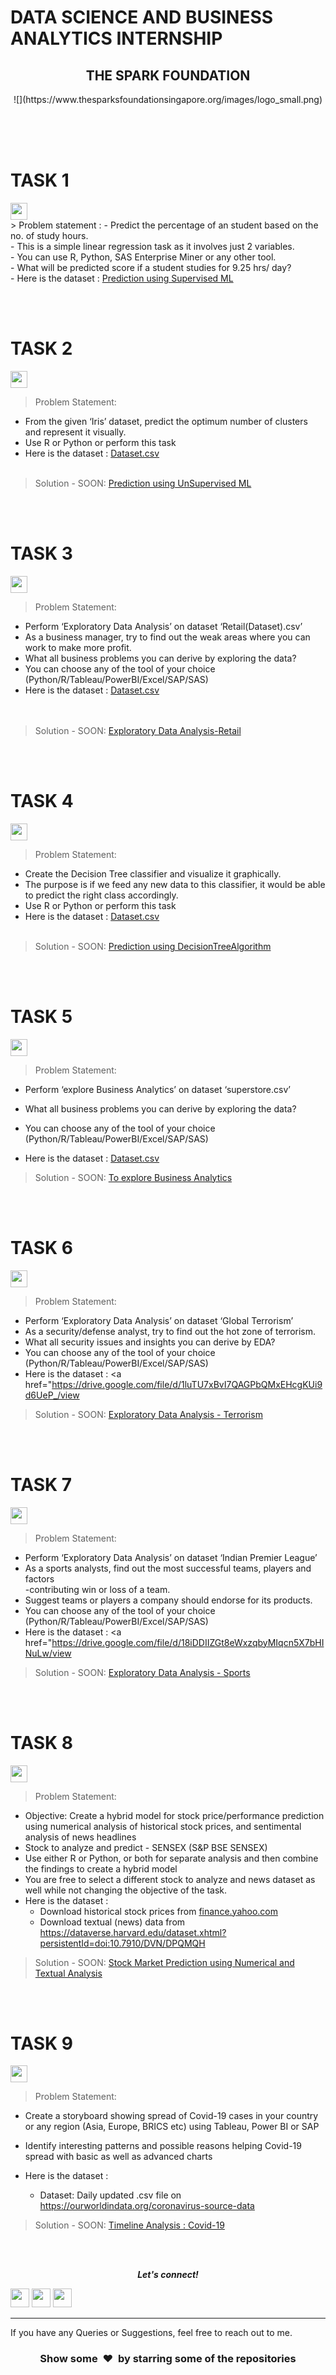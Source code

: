 <h1 style="text-align:center, color ="blue">DATA SCIENCE AND BUSINESS ANALYTICS INTERNSHIP</h1>
<h2 style="text-align:center">THE SPARK FOUNDATION</h2>
<p align="center">
![](https://www.thesparksfoundationsingapore.org/images/logo_small.png)
</p>

<br><br><br>
<h1 style="text-align:center, color ="blue">TASK 1</h1>
                                           
<img height="27" src="https://img.shields.io/badge/Prediction using Supervised ML -Level  Beginner-green.svg?&style=for-the-badge&logo=TheSparksFoundation&logoColor=red" />
<br>
> Problem statement :
- Predict the percentage of an student based on the no. of study hours. <br>
- This is a simple linear regression task as it involves just 2 variables.<br>
- You can use R, Python, SAS Enterprise Miner or any other tool.<br>
- What will be predicted score if a student studies for 9.25 hrs/ day? <br>
- Here is the dataset :
<a href="https://raw.githubusercontent.com/AdiPersonalWorks/Random/master/student_scores%20-%20student_scores.csv>Dataset.csv</a><br><br>
> Solution:
<a href="https://github.com/alexlikova/The-Spark-Foundation/blob/main/Task%201%20-%20Simple%20Linear%20Regression%20-%20student_score%20vs%20hours%20of%20studying.ipynb"> Prediction using Supervised ML</a>


<br><br>
<h1 style="text-align:center, color ="blue">TASK 2</h1>

<img height="27" src="https://img.shields.io/badge/Prediction using Unsupervised ML -Level  Beginner-green.svg?&style=for-the-badge&logo=TheSparksFoundation&logoColor=blue"/>
<br>

> Problem Statement:
- From the given ‘Iris’ dataset, predict the optimum number of clusters and
represent it visually.<br>
- Use R or Python or perform this task<br>
- Here is the dataset :
<a href="https://drive.google.com/file/d/11Iq7YvbWZbt8VXjfm06brx66b10YiwK-/view">Dataset.csv</a><br><br>
> Solution - SOON:
<a href="https://github.com/alexlikova/The-Spark-Foundation/blob/main/Task%201%20-%20Simple%20Linear%20Regression%20-%20student_score%20vs%20hours%20of%20studying.ipynb"> Prediction using UnSupervised ML</a>

<br><br>
<h1 style="text-align:center, color ="blue">TASK 3</h1>


<img height="27" src="https://img.shields.io/badge/Exploratory Data Analysis (Retail) -Level  Beginner-green.svg?&style=for-the-badge&logo=TheSparksFoundation&logoColor=blue"/>
<br>

> Problem Statement:
- Perform ‘Exploratory Data Analysis’ on dataset ‘Retail(Dataset).csv’ <br>
- As a business manager, try to find out the weak areas where you can work to
make more profit.<br>
- What all business problems you can derive by exploring the data?<br>
- You can choose any of the tool of your choice<br>
(Python/R/Tableau/PowerBI/Excel/SAP/SAS)<br>
- Here is the dataset :
<a href="https://drive.google.com/file/d/1lV7is1B566UQPYzzY8R2ZmOritTW299S/view">Dataset.csv</a><br><br><br>
> Solution - SOON:
<a href="https://github.com/alexlikova/The-Spark-Foundation/blob/main/Task%201%20-%20Simple%20Linear%20Regression%20-%20student_score%20vs%20hours%20of%20studying.ipynb"> Exploratory Data Analysis-Retail</a>

<br><br>

<h1 style="text-align:center, color ="blue">TASK 4</h1>

<img height="27" src="https://img.shields.io/badge/Prediction using Decision Tree Algorithm -Level  Intermediate-orange.svg?&style=for-the-badge&logo=TheSparksFoundation&logoColor=blue"/>
<br>

> Problem Statement:
- Create the Decision Tree classifier and visualize it graphically.<br>
- The purpose is if we feed any new data to this classifier, it would be able to
predict the right class accordingly. <br>
- Use R or Python or perform this task<br>
- Here is the dataset :
<a href="https://drive.google.com/file/d/11Iq7YvbWZbt8VXjfm06brx66b10YiwK-/view">Dataset.csv</a><br><br>
> Solution - SOON:
<a href="https://github.com/alexlikova/The-Spark-Foundation/blob/main/Task%201%20-%20Simple%20Linear%20Regression%20-%20student_score%20vs%20hours%20of%20studying.ipynb">Prediction using DecisionTreeAlgorithm </a>

<br><br>

<h1 style="text-align:center, color ="blue">TASK 5</h1>

<img height="27" src="https://img.shields.io/badge/To explore Business Analytics -Level  Intermediate-orange.svg?&style=for-the-badge&logo=TheSparksFoundation&logoColor=blue"/>
<br>

> Problem Statement:
- Perform ‘explore Business Analytics’ on dataset ‘superstore.csv’ <br>

- What all business problems you can derive by exploring the data?<br>
- You can choose any of the tool of your choice<br>
(Python/R/Tableau/PowerBI/Excel/SAP/SAS)<br>
- Here is the dataset :
<a href="https://drive.google.com/file/d/1lV7is1B566UQPYzzY8R2ZmOritTW299S/view">Dataset.csv</a><br>
> Solution - SOON:
<a href="https://github.com/alexlikova/The-Spark-Foundation/blob/main/Task%201%20-%20Simple%20Linear%20Regression%20-%20student_score%20vs%20hours%20of%20studying.ipynb">To explore Business Analytics </a>

<br><br>

<h1 style="text-align:center, color ="blue">TASK 6</h1>

<img height="27" src="https://img.shields.io/badge/Exploratory Data Analysis (Terrorism) -Level  Intermediate-orange.svg?&style=for-the-badge&logo=TheSparksFoundation&logoColor=blue"/>
<br>

> Problem Statement:
- Perform ‘Exploratory Data Analysis’ on dataset ‘Global Terrorism’ <br>
- As a security/defense analyst, try to find out the hot zone of terrorism.<br>
- What all security issues and insights you can derive by EDA?<br>
- You can choose any of the tool of your choice
(Python/R/Tableau/PowerBI/Excel/SAP/SAS)<br>
- Here is the dataset :
<a href="https://drive.google.com/file/d/1luTU7xBvI7QAGPbQMxEHcgKUi9d6UeP_/view</a><br>
> Solution - SOON:
<a href="https://github.com/alexlikova/The-Spark-Foundation/blob/main/Task%201%20-%20Simple%20Linear%20Regression%20-%20student_score%20vs%20hours%20of%20studying.ipynb">Exploratory Data Analysis - Terrorism</a>

<br><br>

<h1 style="text-align:center, color ="blue">TASK 7</h1>

<img height="27" src="https://img.shields.io/badge/Exploratory Data Analysis (Sports) -Level  Advanced-red.svg?&style=for-the-badge&logo=TheSparksFoundation&logoColor=blue"/>
<br>

> Problem Statement:
- Perform ‘Exploratory Data Analysis’ on dataset ‘Indian Premier League’<br>
- As a sports analysts, find out the most successful teams, players and factors<br>
-contributing win or loss of a team.<br>
- Suggest teams or players a company should endorse for its products.<br>
- You can choose any of the tool of your choice
(Python/R/Tableau/PowerBI/Excel/SAP/SAS)<br>
- Here is the dataset :
<a href="https://drive.google.com/file/d/18iDDIIZGt8eWxzqbyMIqcn5X7bHINuLw/view</a><br>
> Solution - SOON:
<a href="https://github.com/alexlikova/The-Spark-Foundation/blob/main/Task%201%20-%20Simple%20Linear%20Regression%20-%20student_score%20vs%20hours%20of%20studying.ipynb">Exploratory Data Analysis - Sports</a>


<br><br>

<h1 style="text-align:center, color ="blue">TASK 8</h1>

<img height="27" src="https://img.shields.io/badge/Stock Market Prediction using Numerical and Textual Analysis -Level  Advanced-red.svg?&style=for-the-badge&logo=TheSparksFoundation&logoColor=blue"/>
<br>

> Problem Statement:
- Objective: Create a hybrid model for stock price/performance prediction
using numerical analysis of historical stock prices, and sentimental analysis of
news headlines <br>
- Stock to analyze and predict - SENSEX (S&P BSE SENSEX)<br>
- Use either R or Python, or both for separate analysis and then combine the
findings to create a hybrid model<br>
- You are free to select a different stock to analyze and news dataset as well
while not changing the objective of the task.<br>
- Here is the dataset :
  - Download historical stock prices from <a href="https://finance.yahoo.com/">finance.yahoo.com</a><br>
  - Download textual (news) data from https://dataverse.harvard.edu/dataset.xhtml?persistentId=doi:10.7910/DVN/DPQMQH
</a><br>
> Solution - SOON:
<a href="https://github.com/alexlikova/The-Spark-Foundation/blob/main/Task%201%20-%20Simple%20Linear%20Regression%20-%20student_score%20vs%20hours%20of%20studying.ipynb">Stock Market Prediction using Numerical and Textual Analysis</a>

<br><br>
<h1 style="text-align:center, color ="blue">TASK 9</h1>

<img height="27" src="https://img.shields.io/badge/Timeline Analysis: COVID 19 -Level  Advanced-red.svg?&style=for-the-badge&logo=TheSparksFoundation&logoColor=blue"/>
<br>

> Problem Statement:
- Create a storyboard showing spread of Covid-19 cases in your country or any
region (Asia, Europe, BRICS etc) using Tableau, Power BI or SAP <br>

- Identify interesting patterns and possible reasons helping Covid-19 spread with
basic as well as advanced charts <br>
- Here is the dataset :

  - Dataset: Daily updated .csv file on https://ourworldindata.org/coronavirus-source-data <br>  
> Solution - SOON:
<a href="https://github.com/alexlikova/The-Spark-Foundation/blob/main/Task%201%20-%20Simple%20Linear%20Regression%20-%20student_score%20vs%20hours%20of%20studying.ipynb">Timeline Analysis : Covid-19 </a>


<br><br>
<p align="center">
  <b><i>Let's connect!</i></b>

[<img height="30" src = "https://img.shields.io/badge/gmail-c14438?&style=for-the-badge&logo=gmail&logoColor=white">][gmail] 
[<img height="30" src="https://img.shields.io/badge/linkedin-blue.svg?&style=for-the-badge&logo=linkedin&logoColor=white" />][LinkedIn]
[<img height="30" src="https://img.shields.io/badge/github-black.svg?&style=for-the-badge&logo=github&logoColor=white" />][Github]
<br />
<hr />

[gmail]: mailto:alexlikova@gmail.com
[linkedin]: www.linkedin.com/in/alexandrinalikova
[github]: https://github.com/alexlikova

 
If you have any Queries or Suggestions, feel free to reach out to me.

<h3 align="center">Show some &nbsp;❤️&nbsp; by starring some of the repositories</h3>




